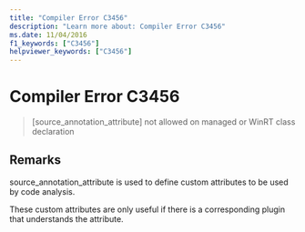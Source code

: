 ```yaml
---
title: "Compiler Error C3456"
description: "Learn more about: Compiler Error C3456"
ms.date: 11/04/2016
f1_keywords: ["C3456"]
helpviewer_keywords: ["C3456"]
---
```

# Compiler Error C3456

> [source_annotation_attribute] not allowed on managed or WinRT class declaration

## Remarks

source_annotation_attribute is used to define custom attributes to be used by code analysis.

These custom attributes are only useful if there is a corresponding plugin that understands the attribute.
